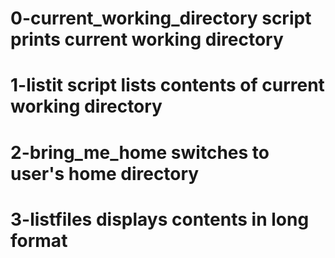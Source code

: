 # 0-current_working_directory script prints current working directory
# 1-listit script lists contents of current working directory
# 2-bring_me_home switches to user's home directory
# 3-listfiles displays contents in long format
